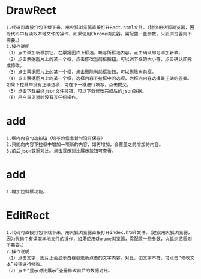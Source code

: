 # DrawRect
    1.代码可直接打包下载下来，用火狐浏览器直接打开Rect.html文件。（建议用火狐浏览器，因为代码中有读取本地文件的操作，如果使用Chrome浏览器，需配置一些参数，火狐浏览器则不需要。）
    2.操作说明
    （1）点击添加新框按钮，在票据图片上框选，填写所框选内容，点击确认即可添加新款。
    （2）点击票据图片上的某一个框，点击修改当前框按钮，可以调节框的大小等，点击确认即完成修改。
    （3）点击票据图片上的某一个框，点击删除当前框按钮，可以删除当前框。
    （4）点击票据图片上的某一个框，选择内容下拉框中的选项，为框内内容选择最正确的答案。如果下拉框中没有正确选项，可在下一框进行填写，点击提交。
    （5）点击下载最终json文件按钮，可以下载修改完成后的json数据。
    （6）用户意见暂时没有写任何操作。
    
# add
    1.框内内容勾选按钮（填写的信息暂时没有保存）
    2.只能向内容下拉框中增加一项新的内容，如再增加，会覆盖之前增加的内容。
    3.前后json数据对比。点击显示对比展示按钮可查看。

# add
    1.增加拉斜框功能。
    
    
# EditRect
    1.代码可直接打包下载下来，用火狐浏览器直接打开index.html文件。（建议用火狐浏览器，因为代码中有读取本地文件的操作，如果使用Chrome浏览器，需配置一些参数，火狐浏览器则不需要。）
    2.操作说明
    （1）点击文字，图片上会显示白框框选所点击的文字内容。对比，如文字不符，可点击“修改文本”按钮进行修改。
    （2）点击“显示对比展示”查看修改前后的数据对比。


